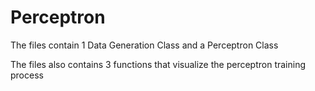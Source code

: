 # Perceptron

The files contain 1 Data Generation Class and a Perceptron Class

The files also contains 3 functions that visualize the perceptron training process
